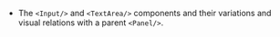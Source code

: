 - The `<Input/>` and `<TextArea/>` components and their variations and visual
  relations with a parent `<Panel/>`.
